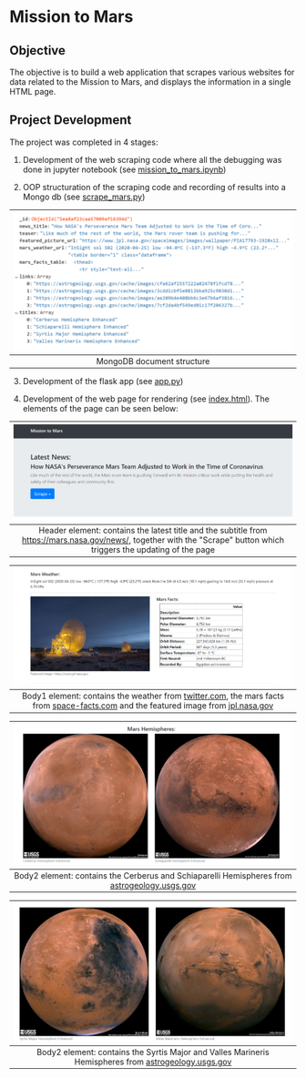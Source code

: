 # Mission to Mars

## Objective
The objective is to build a web application that scrapes various websites for data related to the Mission to Mars, and displays the information in a single HTML page.


## Project Development

The project was completed in 4 stages:

1. Development of the web scraping code where all the debugging was done in jupyter notebook (see <a href="Mission_to_Mars/mission_to_mars.ipynb">mission_to_mars.ipynb</a>)

2. OOP structuration of the scraping code and recording of results into a Mongo db (see <a href="Mission_to_Mars/scrape_mars.py">scrape_mars.py</a>) 

<img src=Mission_to_Mars/screenshots/MongoDB.PNG width=600>|
:--------------------------------------:|
MongoDB document structure|

3. Development of the flask app (see <a href="Mission_to_Mars/app.py">app.py</a>)

4. Development of the web page for rendering (see <a href="Mission_to_Mars/templates/index.html">index.html</a>). The elements of the page can be seen below:

<img src=Mission_to_Mars/screenshots/Header.PNG >|
:--------------------------------------:|
Header element: contains the latest title and the subtitle from https://mars.nasa.gov/news/, together with the "Scrape" button which triggers the updating of the page|


<img src=Mission_to_Mars/screenshots/Body1.PNG >|
:--------------------------------------:|
Body1 element: contains the weather from <a href="https://twitter.com/marswxreport?lang=en">twitter.com</a>, the mars facts from <a href="https://space-facts.com/mars/">space-facts.com</a> and the featured image from <a href="https://www.jpl.nasa.gov/spaceimages/?search=&category=Mars">jpl.nasa.gov</a>|

<img src=Mission_to_Mars/screenshots/Body2.PNG >|
:--------------------------------------:|
Body2 element: contains the Cerberus and Schiaparelli Hemispheres from <a href="https://astrogeology.usgs.gov/search/results?q=hemisphere+enhanced&k1=target&v1=Mars">astrogeology.usgs.gov</a> |

<img src=Mission_to_Mars/screenshots/Body3.PNG >|
:--------------------------------------:|
Body2 element: contains the Syrtis Major and Valles Marineris Hemispheres from <a href="https://astrogeology.usgs.gov/search/results?q=hemisphere+enhanced&k1=target&v1=Mars">astrogeology.usgs.gov</a> |
